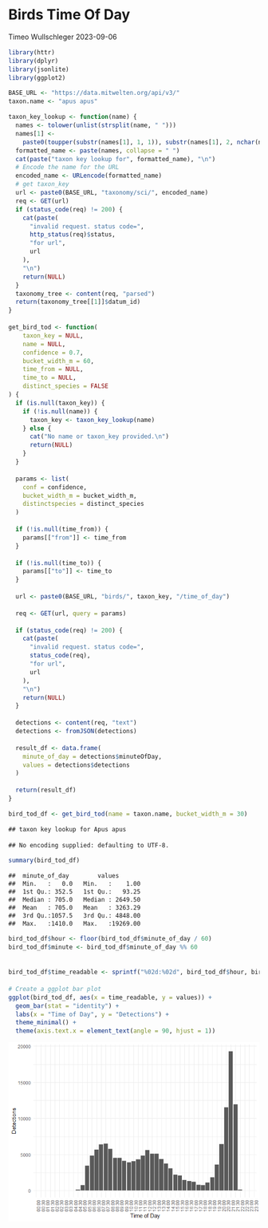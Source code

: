 Birds Time Of Day
================
Timeo Wullschleger
2023-09-06

``` r
library(httr)
library(dplyr)
library(jsonlite)
library(ggplot2)
```

``` r
BASE_URL <- "https://data.mitwelten.org/api/v3/"
taxon.name <- "apus apus"
```

``` r
taxon_key_lookup <- function(name) {
  names <- tolower(unlist(strsplit(name, " ")))
  names[1] <-
    paste0(toupper(substr(names[1], 1, 1)), substr(names[1], 2, nchar(names[1])))
  formatted_name <- paste(names, collapse = " ")
  cat(paste("taxon key lookup for", formatted_name), "\n")
  # Encode the name for the URL
  encoded_name <- URLencode(formatted_name)
  # get taxon_key
  url <- paste0(BASE_URL, "taxonomy/sci/", encoded_name)
  req <- GET(url)
  if (status_code(req) != 200) {
    cat(paste(
      "invalid request. status code=",
      http_status(req)$status,
      "for url",
      url
    ),
    "\n")
    return(NULL)
  }
  taxonomy_tree <- content(req, "parsed")
  return(taxonomy_tree[[1]]$datum_id)
}

get_bird_tod <- function(
    taxon_key = NULL,
    name = NULL,
    confidence = 0.7,
    bucket_width_m = 60,
    time_from = NULL,
    time_to = NULL,
    distinct_species = FALSE
) {
  if (is.null(taxon_key)) {
    if (!is.null(name)) {
      taxon_key <- taxon_key_lookup(name)
    } else {
      cat("No name or taxon_key provided.\n")
      return(NULL)
    }
  }
  
  params <- list(
    conf = confidence,
    bucket_width_m = bucket_width_m,
    distinctspecies = distinct_species
  )
  
  if (!is.null(time_from)) {
    params[["from"]] <- time_from
  }
  
  if (!is.null(time_to)) {
    params[["to"]] <- time_to
  }
  
  url <- paste0(BASE_URL, "birds/", taxon_key, "/time_of_day")
  
  req <- GET(url, query = params)
  
  if (status_code(req) != 200) {
    cat(paste(
      "invalid request. status code=",
      status_code(req),
      "for url",
      url
    ),
    "\n")
    return(NULL)
  }
  
  detections <- content(req, "text")
  detections <- fromJSON(detections)
  
  result_df <- data.frame(
    minute_of_day = detections$minuteOfDay,
    values = detections$detections
  )
  
  return(result_df)
}
```

``` r
bird_tod_df <- get_bird_tod(name = taxon.name, bucket_width_m = 30)
```

    ## taxon key lookup for Apus apus

    ## No encoding supplied: defaulting to UTF-8.

``` r
summary(bird_tod_df)
```

    ##  minute_of_day        values        
    ##  Min.   :   0.0   Min.   :    1.00  
    ##  1st Qu.: 352.5   1st Qu.:   93.25  
    ##  Median : 705.0   Median : 2649.50  
    ##  Mean   : 705.0   Mean   : 3263.29  
    ##  3rd Qu.:1057.5   3rd Qu.: 4848.00  
    ##  Max.   :1410.0   Max.   :19269.00

``` r
bird_tod_df$hour <- floor(bird_tod_df$minute_of_day / 60)
bird_tod_df$minute <- bird_tod_df$minute_of_day %% 60


bird_tod_df$time_readable <- sprintf("%02d:%02d", bird_tod_df$hour, bird_tod_df$minute)

# Create a ggplot bar plot
ggplot(bird_tod_df, aes(x = time_readable, y = values)) +
  geom_bar(stat = "identity") +
  labs(x = "Time of Day", y = "Detections") +
  theme_minimal() +
  theme(axis.text.x = element_text(angle = 90, hjust = 1))
```

![](birds_time_of_day_files/figure-gfm/unnamed-chunk-5-1.png)<!-- -->
